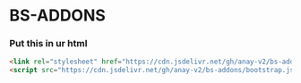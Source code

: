 # BS-ADDONS
### Put this in ur html
```html
<link rel="stylesheet" href="https://cdn.jsdelivr.net/gh/anay-v2/bs-addons/bootstrap.css">
<script src="https://cdn.jsdelivr.net/gh/anay-v2/bs-addons/bootstrap.js" defer></script>
```
